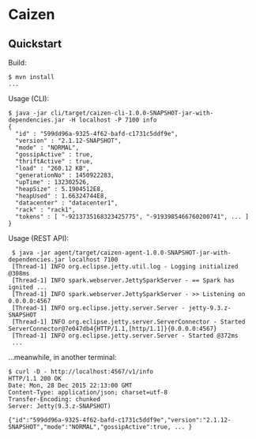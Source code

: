 Caizen
======

Quickstart
----------

Build:

    $ mvn install
    ...

Usage (CLI):

    $ java -jar cli/target/caizen-cli-1.0.0-SNAPSHOT-jar-with-dependencies.jar -H localhost -P 7100 info
    {
      "id" : "599dd96a-9325-4f62-bafd-c1731c5ddf9e",
      "version" : "2.1.12-SNAPSHOT",
      "mode" : "NORMAL",
      "gossipActive" : true,
      "thriftActive" : true,
      "load" : "260.12 KB",
      "generationNo" : 1450922283,
      "upTime" : 132302526,
      "heapSize" : 5.1904512E8,
      "heapUsed" : 1.66324744E8,
      "datacenter" : "datacenter1",
      "rack" : "rack1",
      "tokens" : [ "-9213735168323425775", "-9193985466760200741", ... ]
    }

Usage (REST API):

     $ java -jar agent/target/caizen-agent-1.0.0-SNAPSHOT-jar-with-dependencies.jar localhost 7100
     [Thread-1] INFO org.eclipse.jetty.util.log - Logging initialized @308ms
     [Thread-1] INFO spark.webserver.JettySparkServer - == Spark has ignited ...
     [Thread-1] INFO spark.webserver.JettySparkServer - >> Listening on 0.0.0.0:4567
     [Thread-1] INFO org.eclipse.jetty.server.Server - jetty-9.3.z-SNAPSHOT
     [Thread-1] INFO org.eclipse.jetty.server.ServerConnector - Started ServerConnector@7e047db4{HTTP/1.1,[http/1.1]}{0.0.0.0:4567}
     [Thread-1] INFO org.eclipse.jetty.server.Server - Started @372ms
     ...

...meanwhile, in another terminal:

    $ curl -D - http://localhost:4567/v1/info
    HTTP/1.1 200 OK
    Date: Mon, 28 Dec 2015 22:13:00 GMT
    Content-Type: application/json; charset=utf-8
    Transfer-Encoding: chunked
    Server: Jetty(9.3.z-SNAPSHOT)

    {"id":"599dd96a-9325-4f62-bafd-c1731c5ddf9e","version":"2.1.12-SNAPSHOT","mode":"NORMAL","gossipActive":true, ... }

